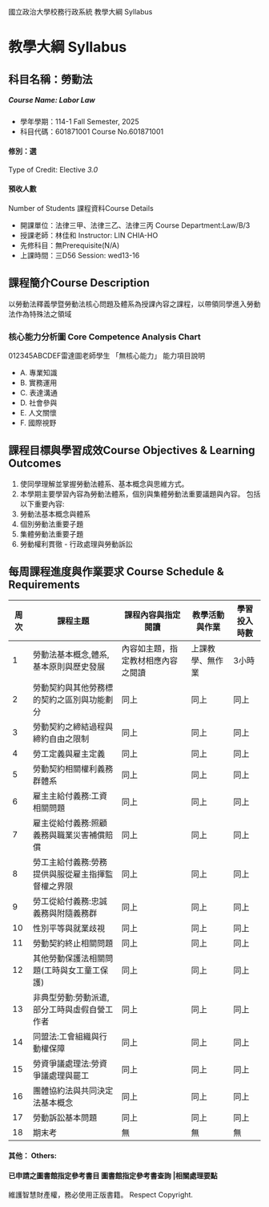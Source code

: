 國立政治大學校務行政系統 教學大綱 Syllabus
# 教學大綱 Syllabus
##  科目名稱：勞動法
#####  Course Name: Labor Law
  * 學年學期：114-1 Fall Semester, 2025 
  * 科目代碼：601871001 Course No.601871001
#### 修別：選
Type of Credit: Elective 
_3.0_
#### 預收人數
Number of Students
課程資料Course Details
  * 開課單位：法律三甲、法律三乙、法律三丙 Course Department:Law/B/3 
  * 授課老師：林佳和 Instructor: LIN CHIA-HO 
  * 先修科目：無Prerequisite(N/A)
  * 上課時間：三D56 Session: wed13-16 
##  課程簡介Course Description
以勞動法釋義學暨勞動法核心問題及體系為授課內容之課程，以帶領同學進入勞動法作為特殊法之領域
###  核心能力分析圖 Core Competence Analysis Chart
012345ABCDEF雷達圖老師學生
「無核心能力」 
能力項目說明
  * A. 專業知識
  * B. 實務運用
  * C. 表達溝通
  * D. 社會參與
  * E. 人文關懷
  * F. 國際視野
##  課程目標與學習成效Course Objectives & Learning Outcomes 
1. 使同學理解並掌握勞動法體系、基本概念與思維方式。
2. 本學期主要學習內容為勞動法體系，個別與集體勞動法重要議題與內容。
包括以下重要內容:
1. 勞動法基本概念與體系
2. 個別勞動法重要子題
3. 集體勞動法重要子題
4. 勞動權利貫徹 - 行政處理與勞動訴訟
##  每周課程進度與作業要求 Course Schedule & Requirements
周次 |  課程主題 |  課程內容與指定閱讀 |  教學活動與作業 |  學習投入時數  
---|---|---|---|---  
1 |  勞動法基本概念,體系,基本原則與歷史發展 |  內容如主題，指定教材相應內容之閱讀 |  上課教學、無作業 |  3小時  
2 |  勞動契約與其他勞務標的契約之區別與功能劃分 |  同上 |  同上 |  同上  
3 |  勞動契約之締結過程與締約自由之限制 |  同上 |  同上 |  同上  
4 |  勞工定義與雇主定義 |  同上 |  同上 |  同上  
5 |  勞動契約相關權利義務群體系 |  同上 |  同上 |  同上  
6 |  雇主主給付義務:工資相關問題 |  同上 |  同上 |  同上  
7 |  雇主從給付義務:照顧義務與職業災害補償賠償 |  同上 |  同上 |  同上  
8 |  勞工主給付義務:勞務提供與服從雇主指揮監督權之界限 |  同上 |  同上 |  同上  
9 |  勞工從給付義務:忠誠義務與附隨義務群 |  同上 |  同上 |  同上  
10 |  性別平等與就業歧視 |  同上 |  同上 |  同上  
11 |  勞動契約終止相關問題 |  同上 |  同上 |  同上  
12 |  其他勞動保護法相關問題(工時與女工童工保護) |  同上 |  同上 |  同上  
13 |  非典型勞動:勞動派遣,部分工時與虛假自營工作者 |  同上 |  同上 |  同上  
14 |  同盟法:工會組織與行動權保障 |  同上 |  同上 |  同上  
15 |  勞資爭議處理法:勞資爭議處理與罷工 |  同上 |  同上 |  同上  
16 |  團體協約法與共同決定法基本概念 |  同上 |  同上 |  同上  
17 |  勞動訴訟基本問題 |  同上 |  同上 |  同上  
18 |  期末考 |  無 |  無 |  無  
####  其他： Others:
####  已申請之圖書館指定參考書目  圖書館指定參考書查詢 |相關處理要點
維護智慧財產權，務必使用正版書籍。 Respect Copyright.
